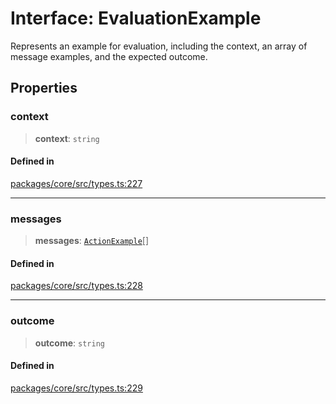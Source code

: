 # Interface: EvaluationExample

Represents an example for evaluation, including the context, an array of message examples, and the expected outcome.

## Properties

### context

> **context**: `string`

#### Defined in

[packages/core/src/types.ts:227](https://github.com/ai16z/eliza/blob/main/packages/core/src/types.ts#L227)

***

### messages

> **messages**: [`ActionExample`](ActionExample.md)[]

#### Defined in

[packages/core/src/types.ts:228](https://github.com/ai16z/eliza/blob/main/packages/core/src/types.ts#L228)

***

### outcome

> **outcome**: `string`

#### Defined in

[packages/core/src/types.ts:229](https://github.com/ai16z/eliza/blob/main/packages/core/src/types.ts#L229)
